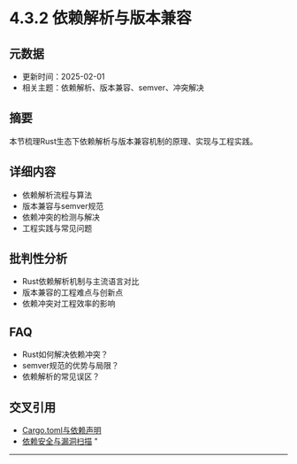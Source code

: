 ﻿# 4.3.2 依赖解析与版本兼容

## 元数据

- 更新时间：2025-02-01
- 相关主题：依赖解析、版本兼容、semver、冲突解决

## 摘要

本节梳理Rust生态下依赖解析与版本兼容机制的原理、实现与工程实践。

## 详细内容

- 依赖解析流程与算法
- 版本兼容与semver规范
- 依赖冲突的检测与解决
- 工程实践与常见问题

## 批判性分析

- Rust依赖解析机制与主流语言对比
- 版本兼容的工程难点与创新点
- 依赖冲突对工程效率的影响

## FAQ

- Rust如何解决依赖冲突？
- semver规范的优势与局限？
- 依赖解析的常见误区？

## 交叉引用

- [Cargo.toml与依赖声明](./4.3.1_Cargo.toml与依赖声明.md)
- [依赖安全与漏洞扫描](./4.3.3_依赖安全与漏洞扫描.md)
"

---
